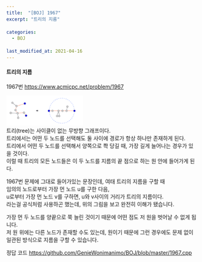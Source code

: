 ```yaml
---
title:  "[BOJ] 1967"
excerpt: "트리의 지름"

categories:
  - BOJ

last_modified_at: 2021-04-16
---
```


#### 트리의 지름

1967번 <https://www.acmicpc.net/problem/1967>

<img src = "/assets/images/boj/1967.jpg" width = "40%" height = "40%"><br>
트리(tree)는 사이클이 없는 무방향 그래프이다.<br>
트리에서는 어떤 두 노드를 선택해도 둘 사이에 경로가 항상 하나만 존재하게 된다.<br>
트리에서 어떤 두 노드를 선택해서 양쪽으로 쫙 당길 때, 가장 길게 늘어나는 경우가 있을 것이다.<br>
이럴 때 트리의 모든 노드들은 이 두 노드를 지름의 끝 점으로 하는 원 안에 들어가게 된다.

1967번 문제에 그대로 들어가있는 문장인데, 여태 트리의 지름을 구할 때<br>
임의의 노드로부터 가장 먼 노드 u를 구한 다음,<br>
u로부터 가장 먼 노드 v를 구하면, u와 v사이의 거리가 트리의 지름이다.<br>
라는걸 공식처럼 사용하곤 했는데, 위의 그림을 보고 완전히 이해가 됐습니다.

가장 먼 두 노드를 양끝으로 쭉 늘린 것이기 때문에 어떤 점도 저 원을 벗어날 수 없게 됩니다.<br>
저 원 위에는 다른 노드가 존재할 수도 있는데, 원이기 때문에 그런 경우에도 문제 없이 일관된 방식으로 지름을 구할 수 있습니다.

정답 코드 <https://github.com/GenieWonimanimo/BOJ/blob/master/1967.cpp>